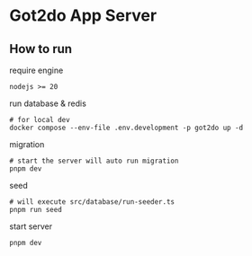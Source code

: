 # Got2do App Server

## How to run

require engine

```shell
nodejs >= 20
```

run database & redis

```shell
# for local dev
docker compose --env-file .env.development -p got2do up -d
```

migration

```shell
# start the server will auto run migration
pnpm dev
```

seed 

```shell
# will execute src/database/run-seeder.ts
pnpm run seed
```

start server

```shell
pnpm dev
```
